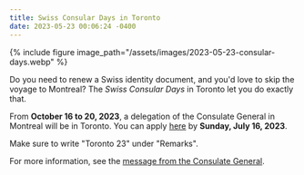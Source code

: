 ```yaml
---
title: Swiss Consular Days in Toronto
date: 2023-05-23 00:06:24 -0400
---
```


{% include figure image_path="/assets/images/2023-05-23-consular-days.webp" %}

Do you need to renew a Swiss identity document, and you'd love to skip the
voyage to Montreal? The *Swiss Consular Days* in Toronto let you do exactly
that.

From **October 16 to 20, 2023**, a delegation of the Consulate General in
Montreal will be in Toronto. You can apply [here] by **Sunday, July 16, 2023**.

Make sure to write "Toronto 23" under "Remarks".

For more information, see the [message from the Consulate General][msg].

[here]: <https://www.ch-edoc-passantrag.admin.ch/#/antraggesuch>
[msg]: <https://mw.weaver.ch/f/view.aspx?1FFEC631FFCFEDA74FC11F1E277FC12FDEE791616EBED761F15FDE588CB4DD>
